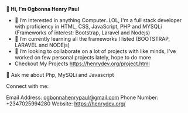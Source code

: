  **👋 Hi, I’m Ogbonna Henry Paul**
 
 
- 👀 I’m interested in anything Computer..LOL, I'm a full stack developer with proficiency in HTML, CSS, JavaScript, PHP and MYSQLi (Frameworks of interest: Bootstrap, Laravel and Nodejs)
- 🌱 I’m currently learning all the frameworks I listed (BOOTSTRAP, LARAVEL and NODEjs)
- 💞️ I’m looking to collaborate on a lot of projects with like minds, I've worked on few personal projects lately, hope to do more 
- Checkout My Projects https://henrydev.org/project.html

💬 Ask me about Php, MySQLi and Javascript


Connect with me:

Email Address: ogbonnahenrypaul@gmail.com
Phone Number: +2347025994280
Website: https://henrydev.org/

